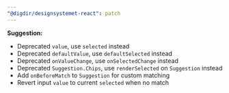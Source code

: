 ```yaml
---
"@digdir/designsystemet-react": patch
---
```


**Suggestion:**
- Deprecated `value`, use `selected` instead
- Deprecated `defaultValue`, use `defaultSelected` instead
- Deprecated `onValueChange`, use `onSelectedChange` instead
- Deprecated `Suggestion.Chips`, use `renderSelected` on `Suggestion` instead
- Add `onBeforeMatch` to `Suggestion` for custom matching
- Revert input `value` to current `selected` when no match
